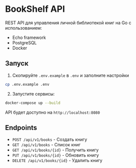 # BookShelf API

REST API для управления личной библиотекой книг на Go с использованием:
- Echo framework
- PostgreSQL
- Docker

## Запуск

1. Скопируйте `.env.example` в `.env` и заполните настройки
```bash
cp .env.example .env
```

2. Запустите сервисы:
```bash
docker-compose up --build
```

API будет доступно на `http://localhost:8080`

## Endpoints

- `POST /api/v1/books` - Создать книгу
- `GET /api/v1/books` - Список книг
- `GET /api/v1/books/{id}` - Получить книгу
- `PUT /api/v1/books/{id}` - Обновить книгу
- `DELETE /api/v1/books/{id}` - Удалить книгу
